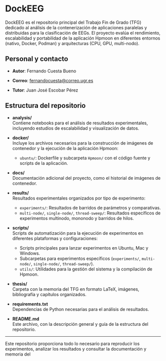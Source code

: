 # DockEEG

DockEEG es el repositorio principal del Trabajo Fin de Grado (TFG) dedicado al análisis de la contenerización de aplicaciones paralelas y distribuidas para la clasificación de EEGs. El proyecto evalúa el rendimiento, escalabilidad y portabilidad de la aplicación Hpmoon en diferentes entornos (nativo, Docker, Podman) y arquitecturas (CPU, GPU, multi-nodo).

## Personal y contacto

- **Autor**: Fernando Cuesta Bueno
- **Correo**: fernandocuesta@correo.ugr.es

- **Tutor**: Juan José Escobar Pérez

## Estructura del repositorio

- **analysis/**  
  Contiene notebooks para el análisis de resultados experimentales, incluyendo estudios de escalabilidad y visualización de datos.

- **docker/**  
  Incluye los archivos necesarios para la construcción de imágenes de contenedor y la ejecución de la aplicación Hpmoon:

  - `ubuntu/`: Dockerfile y subcarpeta `Hpmoon/` con el código fuente y scripts de la aplicación.

- **docs/**  
  Documentación adicional del proyecto, como el historial de imágenes de contenedor.

- **results/**  
  Resultados experimentales organizados por tipo de experimento:

  - `experiments/`: Resultados de barridos de parámetros y comparativas.
  - `multi-node/`, `single-node/`, `thread-sweep/`: Resultados específicos de experimentos multinodo, mononodo y barridos de hilos.

- **scripts/**  
  Scripts de automatización para la ejecución de experimentos en diferentes plataformas y configuraciones:

  - Scripts principales para lanzar experimentos en Ubuntu, Mac y Windows.
  - Subcarpetas para experimentos específicos (`experiments/`, `multi-node/`, `single-node/`, `thread-sweep/`).
  - `utils/`: Utilidades para la gestión del sistema y la compilación de Hpmoon.

- **thesis/**  
  Carpeta con la memoria del TFG en formato LaTeX, imágenes, bibliografía y capítulos organizados.

- **requirements.txt**  
  Dependencias de Python necesarias para el análisis de resultados.

- **README.md**  
  Este archivo, con la descripción general y guía de la estructura del repositorio.

---

Este repositorio proporciona todo lo necesario para reproducir los experimentos, analizar los resultados y consultar la documentación y memoria del
